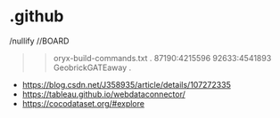 # .github
/nullify 
//BOARD
>>oryx-build-commands.txt
.
87190:4215596
92633:4541893
GeobrickGATEaway
.
* <https://blog.csdn.net/J358935/article/details/107272335>
* <https://tableau.github.io/webdataconnector/>
* <https://cocodataset.org/#explore>
